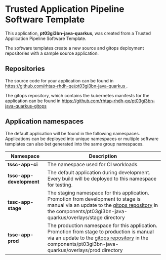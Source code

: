 # Trusted Application Pipeline Software Template

This application, **pt03gi3bn-java-quarkus**, was created from a Trusted Application Pipeline Software Template.

The software templates create a new source and gitops deployment repositories with a sample source application. 

## Repositories

The source code for your application can be found in [https://github.com/rhtap-rhdh-qe/pt03gi3bn-java-quarkus ](https://github.com/rhtap-rhdh-qe/pt03gi3bn-java-quarkus ).
 
The gitops repository, which contains the kubernetes manifests for the application can be found in 
[https://github.com/rhtap-rhdh-qe/pt03gi3bn-java-quarkus-gitops ](https://github.com/rhtap-rhdh-qe/pt03gi3bn-java-quarkus-gitops ) 

## Application namespaces 

The default application will be found in the following namespaces. Applications can be deployed into unique namespaces or multiple software templates can also bet generated into the same group namespaces.  

|  Namespace   |  Description   |  
| -------- | -------- |
| **tssc-app-ci** | The namespace used for CI workloads |
| **tssc-app-development** | The default application during development. Every build will be deployed to this namespace for testing. |
| **tssc-app-stage** | The staging namespace for this application. Promotion from development to stage is manual via an update to the [gitops repository](https://github.com/rhtap-rhdh-qe/pt03gi3bn-java-quarkus-gitops ) in the components/pt03gi3bn-java-quarkus/overlays/stage directory |
| **tssc-app-prod** | The production namespace for this application. Promotion from stage to production is manual via an update to the [gitops repository](https://github.com/rhtap-rhdh-qe/pt03gi3bn-java-quarkus-gitops ) in the components/pt03gi3bn-java-quarkus/overlays/prod directory |